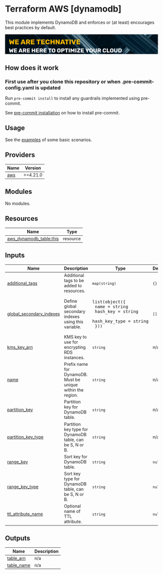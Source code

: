 # Terraform AWS [dynamodb]

This module implements DynamoDB and enforces or (at least) encourages best practices by default.

[![](we-are-technative.png)](https://www.technative.nl)

## How does it work

### First use after you clone this repository or when .pre-commit-config.yaml is updated

Run `pre-commit install` to install any guardrails implemented using pre-commit.

See [pre-commit installation](https://pre-commit.com/#install) on how to install pre-commit.

## Usage

See the [examples](./examples) of some basic scenarios.

<!-- BEGIN_TF_DOCS -->
## Providers

| Name | Version |
|------|---------|
| <a name="provider_aws"></a> [aws](#provider\_aws) | >=4.21.0 |

## Modules

No modules.

## Resources

| Name | Type |
|------|------|
| [aws_dynamodb_table.this](https://registry.terraform.io/providers/hashicorp/aws/latest/docs/resources/dynamodb_table) | resource |

## Inputs

| Name | Description | Type | Default | Required |
|------|-------------|------|---------|:--------:|
| <a name="input_additional_tags"></a> [additional\_tags](#input\_additional\_tags) | Additional tags to be added to resources. | `map(string)` | `{}` | no |
| <a name="input_global_secondary_indexes"></a> [global\_secondary\_indexes](#input\_global\_secondary\_indexes) | Define global secondary indexes using this variable. | <pre>list(object({<br>    name = string<br>    hash_key = string<br>    hash_key_type = string<br>  }))</pre> | `[]` | no |
| <a name="input_kms_key_arn"></a> [kms\_key\_arn](#input\_kms\_key\_arn) | KMS key to use for encrypting RDS instances. | `string` | n/a | yes |
| <a name="input_name"></a> [name](#input\_name) | Prefix name for DynamoDB. Must be unique within the region. | `string` | n/a | yes |
| <a name="input_partition_key"></a> [partition\_key](#input\_partition\_key) | Partition key for DynamoDB table. | `string` | n/a | yes |
| <a name="input_partition_key_type"></a> [partition\_key\_type](#input\_partition\_key\_type) | Partition key type for DynamoDB table, can be S, N or B. | `string` | n/a | yes |
| <a name="input_range_key"></a> [range\_key](#input\_range\_key) | Sort key for DynamoDB table. | `string` | `null` | no |
| <a name="input_range_key_type"></a> [range\_key\_type](#input\_range\_key\_type) | Sort key type for DynamoDB table, can be S, N or B. | `string` | `null` | no |
| <a name="input_ttl_attribute_name"></a> [ttl\_attribute\_name](#input\_ttl\_attribute\_name) | Optional name of TTL attribute. | `string` | `null` | no |

## Outputs

| Name | Description |
|------|-------------|
| <a name="output_table_arn"></a> [table\_arn](#output\_table\_arn) | n/a |
| <a name="output_table_name"></a> [table\_name](#output\_table\_name) | n/a |
<!-- END_TF_DOCS -->
